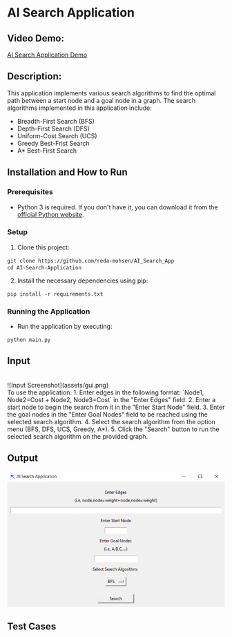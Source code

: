 # AI Search Application

## Video Demo:
[AI Search Application Demo](URL_HERE)

## Description:
This application implements various search algorithms to find the optimal path between a start node and a goal node in a graph. The search algorithms implemented in this application include:
* Breadth-First Search (BFS)
* Depth-First Search (DFS)
* Uniform-Cost Search (UCS)
* Greedy Best-Frist Search
* A* Best-First Search

## Installation and How to Run
### Prerequisites
- Python 3 is required. If you don't have it, you can download it from the [official Python website](https://www.python.org/downloads/).
### Setup
1. Clone this project:
```
git clone https://github.com/reda-mohsen/AI_Search_App
cd AI-Search-Application
```
2. Install the necessary dependencies using pip:
```
pip install -r requirements.txt
```
### Running the Application
- Run the application by executing:
```
python main.py
```

## Input
<br>
![Input Screenshot](assets/gui.png)
<br>
To use the application:
1. Enter edges in the following format: `Node1, Node2=Cost + Node2, Node3=Cost` in the "Enter Edges" field.
2. Enter a start node to begin the search from it in the "Enter Start Node" field.
3. Enter the goal nodes in the "Enter Goal Nodes" field to be reached using the selected search algorithm.
4. Select the search algorithm from the option menu (BFS, DFS, UCS, Greedy, A*).
5. Click the "Search" button to run the selected search algorithm on the provided graph.

## Output
![Output Screenshot](assets/gui.png)

## Test Cases
